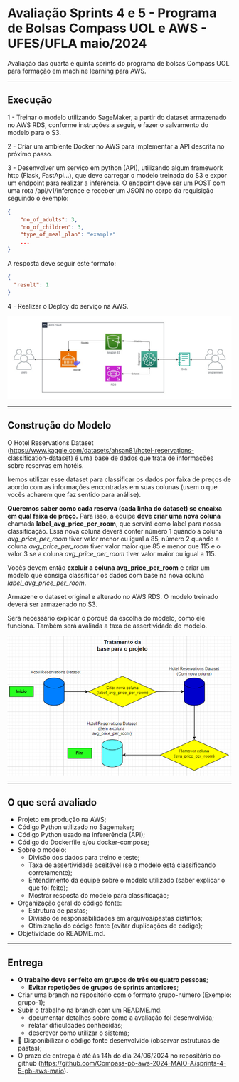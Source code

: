 # Avaliação Sprints 4 e 5 - Programa de Bolsas Compass UOL e AWS - UFES/UFLA maio/2024

Avaliação das quarta e quinta sprints do programa de bolsas Compass UOL para formação em machine learning para AWS.

***

## Execução

1 - Treinar o modelo utilizando SageMaker, a partir do dataset armazenado no AWS RDS, conforme instruções a seguir, e fazer o salvamento do modelo para o S3.

2 - Criar um ambiente Docker no AWS para implementar a API descrita no próximo passo.

3 - Desenvolver um serviço em python (API), utilizando algum framework http (Flask, FastApi...), que deve carregar o modelo treinado do S3 e expor um endpoint para realizar a inferência. O endpoint deve ser um POST com uma rota /api/v1/inference e receber um JSON no corpo da requisição seguindo o exemplo:

```json
{
    "no_of_adults": 3,
    "no_of_children": 3,
    "type_of_meal_plan": "example"
    ...
}
```

A resposta deve seguir este formato:

```json
{
  "result": 1
}
```

4 - Realizar o Deploy do serviço na AWS.

![Esquema mostrando a cloud aws com usuários acessando api gateway esta recebendo o modelo do bucket s3. Sagemaker ligado ao bucket para fornecer o modelo e ao RDS para ler e atualizar o dataset.](assets/sprint4-5.jpg)

***

## Construção do Modelo

O Hotel Reservations Dataset (<https://www.kaggle.com/datasets/ahsan81/hotel-reservations-classification-dataset>) é uma base de dados que trata de informações sobre reservas em hotéis.

Iremos utilizar esse dataset para classificar os dados por faixa de preços de acordo com as informações encontradas em suas colunas (usem o que vocês acharem que faz sentido para análise).

**Queremos saber como cada reserva (cada linha do dataset) se encaixa em qual faixa de preço.** Para isso, a equipe **deve criar uma nova coluna** chamada **label_avg_price_per_room**, que servirá como label para nossa classificação. Essa nova coluna deverá conter número 1 quando a coluna *avg_price_per_room* tiver valor menor ou igual a 85, número 2 quando a coluna *avg_price_per_room* tiver valor maior que 85 e menor que 115 e o valor 3 se a coluna *avg_price_per_room* tiver valor maior ou igual a 115.

Vocês devem então **excluir a coluna avg_price_per_room** e criar um modelo que consiga classificar os dados com base na nova coluna *label_avg_price_per_room*.

Armazene o dataset original e alterado no AWS RDS. O modelo treinado deverá ser armazenado no S3.

Será necessário explicar o porquê da escolha do modelo, como ele funciona. Também será avaliada a taxa de assertividade do modelo.

![Fluxograma para ilustração da descrição do tratamento do modelo.](assets/dataset_schema.png)

***

## O que será avaliado

- Projeto em produção na AWS;
- Código Python utilizado no Sagemaker;
- Código Python usado na infererência (API);
- Código do Dockerfile e/ou docker-compose;
- Sobre o modelo:
  - Divisão dos dados para treino e teste;
  - Taxa de assertividade aceitável (se o modelo está classificando corretamente);
  - Entendimento da equipe sobre o modelo utilizado (saber explicar o que foi feito);
  - Mostrar resposta do modelo para classificação;
- Organização geral do código fonte:
  - Estrutura de pastas;
  - Divisão de responsabilidades em arquivos/pastas distintos;
  - Otimização do código fonte (evitar duplicações de código);
- Objetividade do README.md.

***

## Entrega

- **O trabalho deve ser feito em grupos de três ou quatro pessoas**;
  - **Evitar repetições de grupos de sprints anteriores**;
- Criar uma branch no repositório com o formato grupo-número (Exemplo: grupo-1);
- Subir o trabalho na branch com um README.md:
  - documentar detalhes sobre como a avaliação foi desenvolvida;
  - relatar dificuldades conhecidas;
  - descrever como utilizar o sistema;
- 🔨 Disponibilizar o código fonte desenvolvido (observar estruturas de pastas);
- O prazo de entrega é até às 14h do dia 24/06/2024 no repositório do github (https://github.com/Compass-pb-aws-2024-MAIO-A/sprints-4-5-pb-aws-maio).
